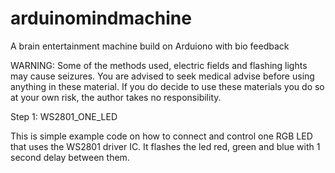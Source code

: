 arduinomindmachine
==================

A brain entertainment machine build on Arduiono with bio feedback

WARNING: Some of the methods used, electric fields and flashing lights may cause seizures.  You are advised to seek medical advise before using anything in these material.  If you do decide to use these materials you do so at your own risk, the author takes no responsibility.


Step 1: WS2801_ONE_LED

This is simple example code on how to connect and control one RGB LED that uses the WS2801 driver IC.  It flashes the led red, green and blue with 1 second delay between them.
